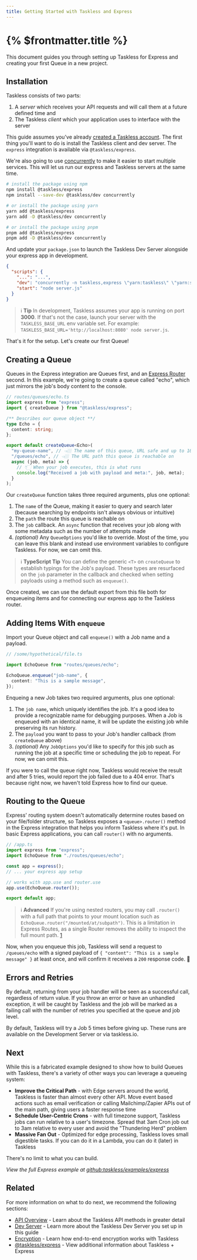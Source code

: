 ```yaml
---
title: Getting Started with Taskless and Express
---
```


# {% $frontmatter.title %}

This document guides you through setting up Taskless for Express and creating your first Queue in a new project.

## Installation

Taskless consists of two parts:

1. A _server_ which receives your API requests and will call them at a future defined time and
2. The Taskless _client_ which your application uses to interface with the server

This guide assumes you've already [created a Taskless account](https://taskless.io). The first thing you'll want to do is install the Taskless client and dev server. The `express` integration is available via `@taskless/express`.

We're also going to use [concurrently](https://www.npmjs.com/package/concurrently) to make it easier to start multiple services. This will let us run our express and Taskless servers at the same time.

```sh
# install the package using npm
npm install @taskless/express
npm install --save-dev @taskless/dev concurrently

# or install the package using yarn
yarn add @taskless/express
yarn add -D @taskless/dev concurrently

# or install the package using pnpm
pnpm add @taskless/express
pnpm add -D @taskless/dev concurrently
```

And update your `package.json` to launch the Taskless Dev Server alongside your express app in development.

```json
{
  "scripts": {
    "...": "...",
    "dev": "concurrently -n taskless,express \"yarn:taskless\" \"yarn:start\"",
    "start": "node server.js"
  }
}
```

> ℹ **Tip**
> In development, Taskless assumes your app is running on port **3000**. If that's not the case, launch your server with the `TASKLESS_BASE_URL` env variable set. For example: `TASKLESS_BASE_URL='http://localhost:8080' node server.js`.

That's it for the setup. Let's create our first Queue!

## Creating a Queue

Queues in the Express integration are Queues first, and an [Express Router](https://expressjs.com/en/4x/api.html#router) second. In this example, we're going to create a queue called "echo", which just mirrors the job's body content to the console.

```ts
// routes/queues/echo.ts
import express from "express";
import { createQueue } from "@taskless/express";

/** Describes our queue object **/
type Echo = {
  content: string;
};

export default createQueue<Echo>(
  "my-queue-name", // 👈🏼 The name of this queue, URL safe and up to 100 characters
  "/queues/echo", // 👈🏼 The URL path this queue is reachable on
  async (job, meta) => {
    // 👇🏻 When your job executes, this is what runs
    console.log("Received a job with payload and meta:", job, meta);
  }
);
```

Our `createQueue` function takes three required arguments, plus one optional:

1. The `name` of the Queue, making it easier to query and search later (because searching by endpoints isn't always obvious or intuitive)
2. The `path` the route this queue is reachable on
3. The `job` callback. An `async` function that receives your job along with some metadata such as the number of attempts made
4. _(optional)_ Any `QueueOptions` you'd like to override. Most of the time, you can leave this blank and instead use environment variables to configure Taskless. For now, we can omit this.

> ℹ **TypeScript Tip**
> You can define the generic `<T>` on `createQueue` to establish typings for the Job's payload. These types are resurfaced on the `job` parameter in the callback and checked when setting payloads using a method such as `enqueue()`.

Once created, we can use the default export from this file both for enqueueing items and for connecting our express app to the Taskless router.

## Adding Items With `enqueue`

Import your Queue object and call `enqueue()` with a Job name and a payload.

```ts
// /some/hypothetical/file.ts

import EchoQueue from "routes/queues/echo";

EchoQueue.enqueue("job-name", {
  content: "This is a sample message",
});
```

Enqueing a new Job takes two required arguments, plus one optional:

1. The `job name`, which uniquely identifies the job. It's a good idea to provide a recognizable name for debugging purposes. When a Job is enqueued with an identical name, it will be update the existing job while preserving its run history.
2. The `payload` you want to pass to your Job's handler callback (from `createQueue` above)
3. _(optional)_ Any `JobOptions` you'd like to specify for this job such as running the job at a specific time or scheduling the job to repeat. For now, we can omit this.

If you were to call the queue right now, Taskless would receive the result and after 5 tries, would report the job failed due to a 404 error. That's because right now, we haven't told Express how to find our queue.

## Routing to the Queue

Express' routing system doesn't automatically determine routes based on your file/folder structure, so Taskless exposes a `<queue>.router()` method in the Express integration that helps you inform Taskless where it's put. In basic Express applications, you can call `router()` with no arguments.

```ts
// /app.ts
import express from "express";
import EchoQueue from "./routes/queues/echo";

const app = express();
// ... your express app setup

// works with app.use and router.use
app.use(EchoQueue.router());

export default app;
```

> ℹ **Advanced**
> If you're using nested routers, you may call `.router()` with a full path that points to your mount location such as `EchoQueue.router("/mounted/at/subpath")`. This is a limitation in Express Routes, as a single Router removes the ability to inspect the full mount path. [1](https://github.com/expressjs/express/issues/3144)

Now, when you enqueue this job, Taskless will send a request to `/queues/echo` with a signed payload of `{ "content": "This is a sample message" }` at least once, and will confirm it receives a `200` response code. 🎉

## Errors and Retries

By default, returning from your job handler will be seen as a successful call, regardless of return value. If you throw an error or have an unhandled exception, it will be caught by Taskless and the job will be marked as a failing call with the number of retries you specified at the queue and job level.

By default, Taskless will try a Job 5 times before giving up. These runs are available on the Development Server or via taskless.io.

## Next

While this is a fabricated example designed to show how to build Queues with Taskless, there's a variety of other ways you can leverage a queueing system:

- **Improve the Critical Path** - with Edge servers around the world, Taskless is faster than almost every other API. Move event based actions such as email verification or calling Mailchimp/Zapier APIs out of the main path, giving users a faster response time
- **Schedule User-Centric Crons** - with full timezone support, Taskless jobs can run relative to a user's timezone. Spread that 3am Cron job out to 3am relative to every user and avoid the "Thundering Herd" problem
- **Massive Fan Out** - Optimized for edge processing, Taskless loves small digestible tasks. If you can do it in a Lambda, you can do it (later) in Taskless

There's no limit to what you can build.

_View the full Express example at [github:taskless/examples/express](https://github.com/taskless/taskless/tree/main/examples/express)_

## Related

For more information on what to do next, we recommend the following sections:

- [API Overview](/docs/api) - Learn about the Taskless API methods in greater detail
- [Dev Server](/docs/features/dev-server) - Learn more about the Taskless Dev Server you set up in this guide
- [Encryption](/docs/features/encryption) - Learn how end-to-end encryption works with Taskless
- [@taskless/express](/docs/integrations/express) - View additional information about Taskless + Express
